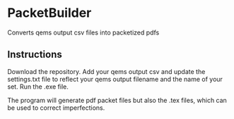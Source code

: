# PacketBuilder
Converts qems output csv files into packetized pdfs

## Instructions

Download the repository. Add your qems output csv and update the settings.txt file to reflect your qems output filename and the name of your set. Run the .exe file.

The program will generate pdf packet files but also the .tex files, which can be used to correct imperfections.
